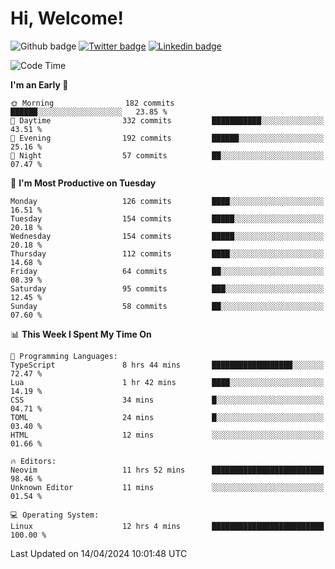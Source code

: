   # Hi, Welcome!
  ![Github badge](https://img.shields.io/github/followers/kraken-afk.svg?style=social&label=Follow&maxAge=2592000)
  [![Twitter badge](https://img.shields.io/badge/-Twitter-00acee?style=flat-square&logo=Twitter&logoColor=white)](https://twitter.com/trshppl)
  [![Linkedin badge](https://img.shields.io/badge/LinkedIn-0077B5?style=flat-square&logo=linkedin&logoColor=white)](https://www.linkedin.com/in/noveanrer)
<!--START_SECTION:waka-->
![Code Time](http://img.shields.io/badge/Code%20Time-140%20hrs%206%20mins-blue)

**I'm an Early 🐤** 

```text
🌞 Morning                182 commits         ██████░░░░░░░░░░░░░░░░░░░   23.85 % 
🌆 Daytime                332 commits         ███████████░░░░░░░░░░░░░░   43.51 % 
🌃 Evening                192 commits         ██████░░░░░░░░░░░░░░░░░░░   25.16 % 
🌙 Night                  57 commits          ██░░░░░░░░░░░░░░░░░░░░░░░   07.47 % 
```
📅 **I'm Most Productive on Tuesday** 

```text
Monday                   126 commits         ████░░░░░░░░░░░░░░░░░░░░░   16.51 % 
Tuesday                  154 commits         █████░░░░░░░░░░░░░░░░░░░░   20.18 % 
Wednesday                154 commits         █████░░░░░░░░░░░░░░░░░░░░   20.18 % 
Thursday                 112 commits         ████░░░░░░░░░░░░░░░░░░░░░   14.68 % 
Friday                   64 commits          ██░░░░░░░░░░░░░░░░░░░░░░░   08.39 % 
Saturday                 95 commits          ███░░░░░░░░░░░░░░░░░░░░░░   12.45 % 
Sunday                   58 commits          ██░░░░░░░░░░░░░░░░░░░░░░░   07.60 % 
```


📊 **This Week I Spent My Time On** 

```text
💬 Programming Languages: 
TypeScript               8 hrs 44 mins       ██████████████████░░░░░░░   72.47 % 
Lua                      1 hr 42 mins        ████░░░░░░░░░░░░░░░░░░░░░   14.19 % 
CSS                      34 mins             █░░░░░░░░░░░░░░░░░░░░░░░░   04.71 % 
TOML                     24 mins             █░░░░░░░░░░░░░░░░░░░░░░░░   03.40 % 
HTML                     12 mins             ░░░░░░░░░░░░░░░░░░░░░░░░░   01.66 % 

🔥 Editors: 
Neovim                   11 hrs 52 mins      █████████████████████████   98.46 % 
Unknown Editor           11 mins             ░░░░░░░░░░░░░░░░░░░░░░░░░   01.54 % 

💻 Operating System: 
Linux                    12 hrs 4 mins       █████████████████████████   100.00 % 
```


 Last Updated on 14/04/2024 10:01:48 UTC
<!--END_SECTION:waka-->